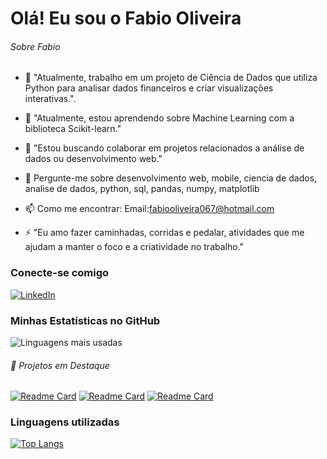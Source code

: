# Olá! Eu sou o Fabio Oliveira

###### Sobre Fabio
- 🔭 "Atualmente, trabalho em um projeto de Ciência de Dados que utiliza Python para analisar dados financeiros e criar visualizações interativas.".
  
- 🌱 "Atualmente, estou aprendendo sobre Machine Learning com a biblioteca Scikit-learn."
- 👯 "Estou buscando colaborar em projetos relacionados a análise de dados ou desenvolvimento web."
- 💬 Pergunte-me sobre desenvolvimento web, mobile, ciencia de dados, analise de dados, python, sql, pandas, numpy, matplotlib
- 📫 Como me encontrar: Email:fabiooliveira067@hotmail.com
- ⚡ "Eu amo fazer caminhadas, corridas e pedalar, atividades que me ajudam a manter o foco e a criatividade no trabalho."

### Conecte-se comigo
[![LinkedIn](https://img.shields.io/badge/-LinkedIn-blue?style=flat&logo=Linkedin&logoColor=white)](https://www.linkedin.com/in/fabio-oliveira-araujo-cientista//)

### Minhas Estatísticas no GitHub
![Linguagens mais usadas](https://github-readme-stats.vercel.app/api/top-langs/?username=fabiooliveira95&layout=compact&theme=radical)

###### 🚀 Projetos em Destaque
[![Readme Card](https://github-readme-stats.vercel.app/api/pin/?username=fabiooliveira95&repo=Arvore-Decisao-Ebac&theme=dark)](https://github.com/fabiooliveira95/Arvore-Decisao-Ebac)
[![Readme Card](https://github-readme-stats.vercel.app/api/pin/?username=fabiooliveira95&repo=metodologia-CRISP&theme=dark)](https://github.com/fabiooliveira95/metodologia-CRISP)
[![Readme Card](https://github-readme-stats.vercel.app/api/pin/?username=fabiooliveira95&repo=Previsao-de-renda&theme=dark)](https://github.com/fabiooliveira95/Previsao-de-renda)


### Linguagens utilizadas
[![Top Langs](https://github-readme-stats.vercel.app/api/top-langs/?fabiooliveira95&layout=compact)](https://github.com/anuraghazra/github-readme-stats)


